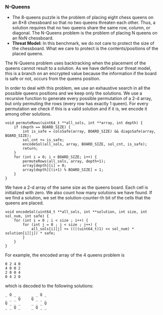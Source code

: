 ### N-Queens
* The 8-queens puzzle is the problem of placing eight chess queens on an 8×8 chessboard so that no two queens threaten each other. Thus, a solution requires that no two queens share the same row, column, or diagonal. The N-Queens problem is the problem of placing N queens on an NxN chessboard.
* __Threat Model:__ In this benchmark, we do not care to protect the size of the chessboard. What we care to protect is the contents/positions of the placed queens.

The N-Queens problem uses backtracking when the placement of the queens cannot result to a solution. As we have defined our threat model, this is a branch on an encrypted value because the information if the board is safe or not, occurs from the queens position.

In order to deal with this problem, we use an exhaustive search in all the possible queens positions and we keep only the solutions. We use a recursive function to generate every possible permutation of a 2-d array, but only permuting the rows (every row has exactly 1 queen). For every permutation we check if this is a valid solution and if it is, we encode it among other solutions.

```
void permuteRows(uint64_t **all_sols, int **array, int depth) {
    if (depth == BOARD_SIZE) {
        int is_safe = colsSafe(array, BOARD_SIZE) && diagsSafe(array, BOARD_SIZE);
        sol_cnt += is_safe;
        encodeSol(all_sols, array, BOARD_SIZE, sol_cnt, is_safe);
        return;
    }
    for (int i = 0; i < BOARD_SIZE; i++) {
        permuteRows(all_sols, array, depth+1);
        array[depth][i] = 0;
        array[depth][(i+1) % BOARD_SIZE] = 1;
    }
}
```

We have a 2-d array of the same size as the queens board. Each cell is initialized with zero. We also count how many solutions we have found. If we find a solution, we set the solution-counter-th bit of the cells that the queens are placed.
```
void encodeSol(uint64_t **all_sols, int **solution, int size, int sol_num, int safe) {
    for (int i = 0 ; i < size ; i++) {
        for (int j = 0 ; j < size ; j++) {
            all_sols[i][j] += ((((uint64_t)1) << sol_num) * solution[i][j]) * safe;
        }
    }
}
```

For example, the encoded array of the 4 queens problem is 
```
0 2 4 0 
4 0 0 2 
2 0 0 4 
0 4 2 0
```
which is decoded to the following solutions:
```
_ Q _ _     _ _ Q _ 
_ _ _ Q     Q _ _ _ 
Q _ _ _     _ _ _ Q 
_ _ Q _     _ Q _ _ 

```
